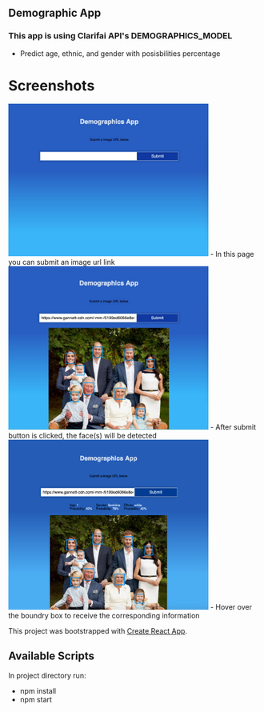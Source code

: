 ## Demographic App
### This app is using Clarifai API's DEMOGRAPHICS_MODEL
  - Predict age, ethnic, and gender with posisbilities percentage
  
# Screenshots
<img src="src/screenshots/dmgr1.jpg"  width=400>
- In this page you can submit an image url link
</br>
<img src="src/screenshots/dmgr2.jpg" width=400>
- After submit button is clicked, the face(s) will be detected

</br>
<img src="src/screenshots/dmgr.png" width=400">
- Hover over the boundry box to receive the corresponding information
  
  

  
This project was bootstrapped with [Create React App](https://github.com/facebook/create-react-app).

## Available Scripts
In project directory run:
- npm install
- npm start

